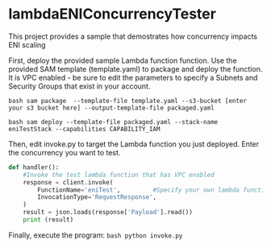 # lambdaENIConcurrencyTester
This project provides a sample that demostrates how concurrency impacts ENI scaling

First, deploy the provided sample Lambda function function. Use the provided SAM template (template.yaml) to package and deploy the function.
It is VPC enabled - be sure to edit the parameters to specify a Subnets and Security Groups that exist in your account.

`bash
sam package  --template-file template.yaml --s3-bucket [enter your s3 bucket here] --output-template-file packaged.yaml
`

`bash
sam deploy --template-file packaged.yaml --stack-name eniTestStack --capabilities CAPABILITY_IAM
`

Then, edit invoke.py to target the Lambda function you just deployed. Enter the concurrency you want to test.

```python
def handler():
    #Invoke the test lambda function that has VPC enabled
    response = client.invoke(
        FunctionName='eniTest',         #Specify your own lambda function here
        InvocationType='RequestResponse',
    )
    result = json.loads(response['Payload'].read())
    print (result)
```

Finally, execute the program:
`bash
python invoke.py
`
